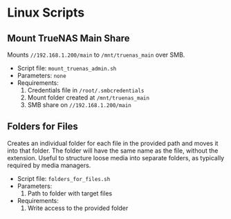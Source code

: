 # Linux Scripts

## Mount TrueNAS Main Share

Mounts `//192.168.1.200/main` to `/mnt/truenas_main` over SMB.

- Script file: `mount_truenas_admin.sh`
- Parameters: `none`
- Requirements:
    1. Credentials file in `/root/.smbcredentials`
    1. Mount folder created at `/mnt/truenas_main`
    1. SMB share on `//192.168.1.200/main`

## Folders for Files

Creates an individual folder for each file in the provided path and moves it into that folder. The folder will have the same name as the file, without the extension. Useful to structure loose media into separate folders, as typically required by media managers.

- Script file: `folders_for_files.sh`
- Parameters:
    1. Path to folder with target files
- Requirements:
    1. Write access to the provided folder